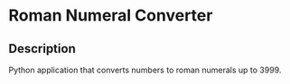 # Roman Numeral Converter

## Description

Python application that converts numbers to roman numerals up to 3999.